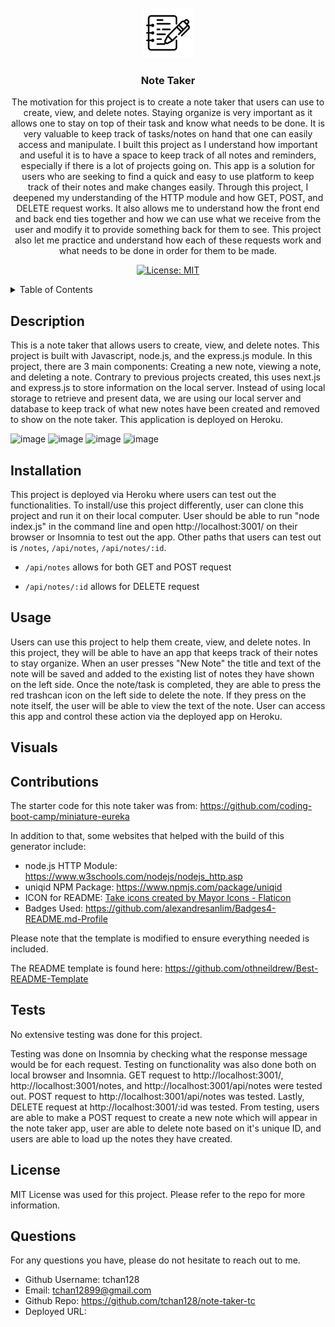 <br />
<div align="center">
    <a href="https://github.com/tchan128/note-taker-tc"><img src="./asset/take.png" alt="Logo" width="80" height="80"></a>
    <h3 align="center">Note Taker</h3>
    <p align="center">
        The motivation for this project is to create a note taker that users can use to create, view, and delete notes. Staying organize is very important as it allows one to stay on top of their task and know what needs to be done. It is very valuable to keep track of tasks/notes on hand that one can easily access and manipulate. I built this project as I understand how important and useful it is to have a space to keep track of all notes and reminders, especially if there is a lot of projects going on. This app is a solution for users who are seeking to find a quick and easy to use platform to keep track of their notes and make changes easily. Through this project, I deepened my understanding of the HTTP module and how GET, POST, and DELETE request works. It also allows me to understand how the front end and back end ties together and how we can use what we receive from the user and modify it to provide something back for them to see. This project also let me practice and understand how each of these requests work and what needs to be done in order for them to be made. 

[![License: MIT](https://img.shields.io/badge/License-MIT-yellow.svg)](https://opensource.org/licenses/MIT)

</div>

<details>
<summary>Table of Contents</summary>
<ol>
    <li><a href="#description">Description</a></li>
    <li><a href="#installation">Installation</a></li>
    <li><a href="#usage">Usage</a></li>
    <li><a href="#visuals">Visuals</a></li>
    <li><a href="#contributions">Contributions</a></li>
    <li><a href="#tests">Tests</a></li>
    <li><a href="#license">License</a></li>
    <li><a href="#questions">Questions</a></li>
</ol>
</details>

## Description

This is a note taker that allows users to create, view, and delete notes. This project is built with Javascript, node.js, and the express.js module. In this project, there are 3 main components: Creating a new note, viewing a note, and deleting a note. Contrary to previous projects created, this uses next.js and express.js to store information on the local server. Instead of using local storage to retrieve and present data, we are using our local server and database to keep track of what new notes have been created and removed to show on the note taker. This application is deployed on Heroku.

![image](https://img.shields.io/badge/Node%20js-339933?style=for-the-badge&logo=nodedotjs&logoColor=white)
![image](https://img.shields.io/badge/JavaScript-323330?style=for-the-badge&logo=javascript&logoColor=F7DF1E)
![image](https://img.shields.io/badge/Express%20js-000000?style=for-the-badge&logo=express&logoColor=white)
![image](https://img.shields.io/badge/Heroku-430098?style=for-the-badge&logo=heroku&logoColor=white)

## Installation

This project is deployed via Heroku where users can test out the functionalities. To install/use this project differently, user can clone this project and run it on their local computer. User should be able to run "node index.js" in the command line and open http://localhost:3001/ on their browser or Insomnia to test out the app. Other paths that users can test out is `/notes`, `/api/notes`, `/api/notes/:id`. 

- `/api/notes` allows for both GET and POST request

- `/api/notes/:id` allows for DELETE request

## Usage

Users can use this project to help them create, view, and delete notes. In this project, they will be able to have an app that keeps track of their notes to stay organize. When an user presses "New Note" the title and text of the note will be saved and added to the existing list of notes they have shown on the left side. Once the note/task is completed, they are able to press the red trashcan icon on the left side to delete the note. If they press on the note itself, the user will be able to view the text of the note. User can access this app and control these action via the deployed app on Heroku. 

## Visuals


## Contributions

The starter code for this note taker was from: https://github.com/coding-boot-camp/miniature-eureka

In addition to that, some websites that helped with the build of this generator include:

- node.js HTTP Module: https://www.w3schools.com/nodejs/nodejs_http.asp
- uniqid NPM Package: https://www.npmjs.com/package/uniqid
- ICON for README: <a href="https://www.flaticon.com/free-icons/take" title="take icons">Take icons created by Mayor Icons - Flaticon</a>
- Badges Used: https://github.com/alexandresanlim/Badges4-README.md-Profile

Please note that the template is modified to ensure everything needed is included.

The README template is found here: https://github.com/othneildrew/Best-README-Template

## Tests

No extensive testing was done for this project. 

Testing was done on Insomnia by checking what the response message would be for each request. Testing on functionality was also done both on local browser and Insomnia. GET request to http://localhost:3001/, http://localhost:3001/notes, and http://localhost:3001/api/notes were tested out. POST request to http://localhost:3001/api/notes was tested. Lastly, DELETE request at http://localhost:3001/:id was tested. From testing, users are able to make a POST request to create a new note which will appear in the note taker app, user are able to delete note based on it's unique ID, and users are able to load up the notes they have created. 

## License

MIT License was used for this project. Please refer to the repo for more information.

## Questions

For any questions you have, please do not hesitate to reach out to me. 

- Github Username: tchan128
- Email: tchan12899@gmail.com
- Github Repo: https://github.com/tchan128/note-taker-tc
- Deployed URL: 
